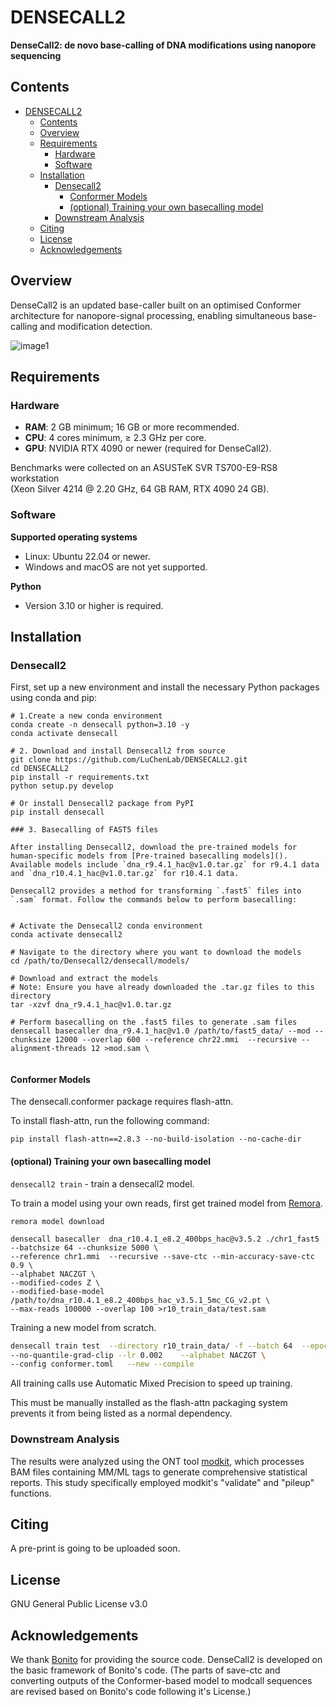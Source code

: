 # DENSECALL2

**DenseCall2: de novo base-calling of DNA modifications using nanopore sequencing**

## Contents
- [DENSECALL2](#densecall2)
  - [Contents](#contents)
  - [Overview](#overview)
  - [Requirements](#requirements)
    - [Hardware](#hardware)
    - [Software](#software)
  - [Installation](#installation)
    - [Densecall2](#densecall2-1)
      - [Conformer Models](#conformer-models)
      - [(optional) Training your own basecalling model](#optional-training-your-own-basecalling-model)
    - [Downstream Analysis](#downstream-analysis)
  - [Citing](#citing)
  - [License](#license)
  - [Acknowledgements](#acknowledgements)

## Overview

DenseCall2 is an updated base-caller built on an optimised Conformer architecture for nanopore-signal processing, enabling simultaneous base-calling and modification detection.

![image1](./doc/image1.png)

## Requirements

### Hardware
- **RAM**: 2 GB minimum; 16 GB or more recommended.
- **CPU**: 4 cores minimum, ≥ 2.3 GHz per core.
- **GPU**: NVIDIA RTX 4090 or newer (required for DenseCall2).

Benchmarks were collected on an ASUSTeK SVR TS700-E9-RS8 workstation  
(Xeon Silver 4214 @ 2.20 GHz, 64 GB RAM, RTX 4090 24 GB).

### Software
**Supported operating systems**
- Linux: Ubuntu 22.04 or newer.  
- Windows and macOS are not yet supported.

**Python**
- Version 3.10 or higher is required.  

## <span id="Installation">Installation</span>

### Densecall2

First, set up a new environment and install the necessary Python packages using conda and pip:

```shell
# 1.Create a new conda environment
conda create -n densecall python=3.10 -y
conda activate densecall

# 2. Download and install Densecall2 from source
git clone https://github.com/LuChenLab/DENSECALL2.git
cd DENSECALL2
pip install -r requirements.txt
python setup.py develop

# Or install Densecall2 package from PyPI
pip install densecall

### 3. Basecalling of FAST5 files

After installing Densecall2, download the pre-trained models for human-specific models from [Pre-trained basecalling models](). Available models include `dna_r9.4.1_hac@v1.0.tar.gz` for r9.4.1 data and `dna_r10.4.1_hac@v1.0.tar.gz` for r10.4.1 data.

Densecall2 provides a method for transforming `.fast5` files into `.sam` format. Follow the commands below to perform basecalling:


# Activate the Densecall2 conda environment
conda activate densecall2

# Navigate to the directory where you want to download the models
cd /path/to/Densecall2/densecall/models/

# Download and extract the models
# Note: Ensure you have already downloaded the .tar.gz files to this directory
tar -xzvf dna_r9.4.1_hac@v1.0.tar.gz 

# Perform basecalling on the .fast5 files to generate .sam files
densecall basecaller dna_r9.4.1_hac@v1.0 /path/to/fast5_data/ --mod --chunksize 12000 --overlap 600 --reference chr22.mmi  --recursive --alignment-threads 12 >mod.sam \
                     
```

#### Conformer Models
The densecall.conformer package requires flash-attn.

To install flash-attn, run the following command: 
```shell
pip install flash-attn==2.8.3 --no-build-isolation --no-cache-dir
```

#### (optional) Training your own basecalling model

`densecall2 train` - train a densecall2 model.

To train a model using your own reads, first get trained model from [Remora](https://github.com/nanoporetech/remora).

```shell
remora model download 
```

```shell
densecall basecaller  dna_r10.4.1_e8.2_400bps_hac@v3.5.2 ./chr1_fast5 --batchsize 64 --chunksize 5000 \
--reference chr1.mmi  --recursive --save-ctc --min-accuracy-save-ctc 0.9 \
--alphabet NACZGT \
--modified-codes Z \
--modified-base-model /path/to/dna_r10.4.1_e8.2_400bps_hac_v3.5.1_5mc_CG_v2.pt \
--max-reads 100000 --overlap 100 >r10_train_data/test.sam
```

Training a new model from scratch.  

```bash
densecall train test  --directory r10_train_data/ -f --batch 64  --epochs 30  \
--no-quantile-grad-clip --lr 0.002    --alphabet NACZGT \
--config conformer.toml   --new --compile
```

All training calls use Automatic Mixed Precision to speed up training. 



This must be manually installed as the flash-attn packaging system prevents it from being listed as a normal dependency.


### Downstream Analysis
The results were analyzed using the ONT tool [modkit](https://github.com/nanoporetech/modkit), which processes BAM files containing MM/ML tags to generate comprehensive statistical reports. This study specifically employed modkit's "validate" and "pileup" functions. 



## <span id="Citing">Citing</span>

A pre-print is going to be uploaded soon.



## <span id="License">License</span>

GNU General Public License v3.0

## Acknowledgements
We thank [Bonito](https://github.com/nanoporetech/bonito) for providing the source code. DenseCall2 is developed on the basic framework of Bonito's code. (The parts of save-ctc and converting outputs of the Conformer-based model to modcall sequences are revised based on Bonito's code following it's License.)
